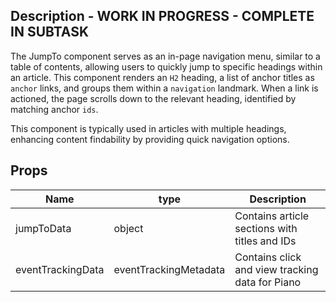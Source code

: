 ## Description - WORK IN PROGRESS - COMPLETE IN SUBTASK

The JumpTo component serves as an in-page navigation menu, similar to a table of contents, allowing users to quickly jump to specific headings within an article. This component renders an `H2` heading, a list of anchor titles as `anchor` links, and groups them within a `navigation` landmark. When a link is actioned, the page scrolls down to the relevant heading, identified by matching anchor `ids`.

This component is typically used in articles with multiple headings, enhancing content findability by providing quick navigation options.

## Props

| Name              | type                  | Description                                     |
| ----------------- | --------------------- | ----------------------------------------------- |
| jumpToData        | object                | Contains article sections with titles and IDs   |
| eventTrackingData | eventTrackingMetadata | Contains click and view tracking data for Piano |
